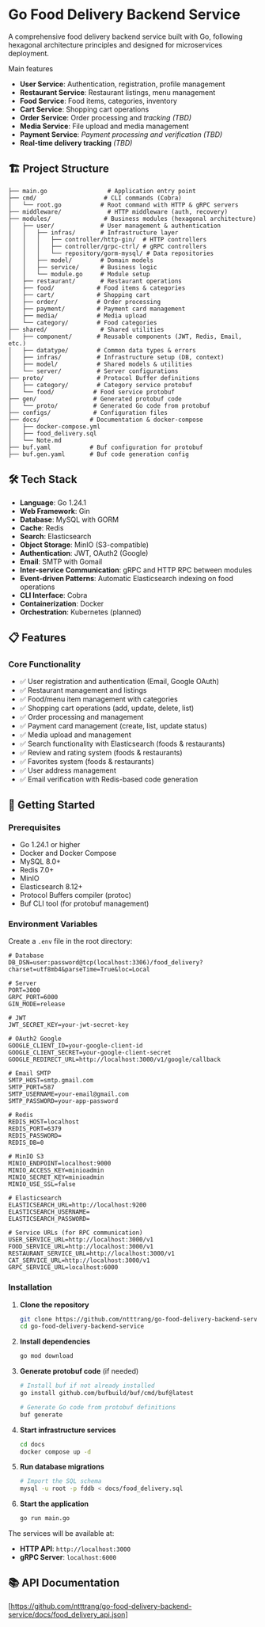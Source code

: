 # Go Food Delivery Backend Service

A comprehensive food delivery backend service built with Go, following hexagonal architecture principles and designed for microservices deployment.

Main features

- **User Service**: Authentication, registration, profile management
- **Restaurant Service**: Restaurant listings, menu management
- **Food Service**: Food items, categories, inventory
- **Cart Service**: Shopping cart operations
- **Order Service**: Order processing and *tracking (TBD)*
- **Media Service**: File upload and media management
- **Payment Service**: *Payment processing and verification (TBD)*
- **Real-time delivery tracking** *(TBD)*

## 🏗️ Project Structure

```text
├── main.go                 # Application entry point
├── cmd/                   # CLI commands (Cobra)
│   └── root.go           # Root command with HTTP & gRPC servers
├── middleware/             # HTTP middleware (auth, recovery)
├── modules/               # Business modules (hexagonal architecture)
│   ├── user/             # User management & authentication
│   │   ├── infras/       # Infrastructure layer
│   │   │   ├── controller/http-gin/  # HTTP controllers
│   │   │   ├── controller/grpc-ctrl/ # gRPC controllers
│   │   │   └── repository/gorm-mysql/ # Data repositories
│   │   ├── model/        # Domain models
│   │   ├── service/      # Business logic
│   │   └── module.go     # Module setup
│   ├── restaurant/       # Restaurant operations
│   ├── food/            # Food items & categories
│   ├── cart/            # Shopping cart
│   ├── order/           # Order processing
│   ├── payment/         # Payment card management
│   ├── media/           # Media upload
│   └── category/        # Food categories
├── shared/               # Shared utilities
│   ├── component/       # Reusable components (JWT, Redis, Email, etc.)
│   ├── datatype/        # Common data types & errors
│   ├── infras/          # Infrastructure setup (DB, context)
│   ├── model/           # Shared models & utilities
│   └── server/          # Server configurations
├── proto/               # Protocol Buffer definitions
│   ├── category/        # Category service protobuf
│   └── food/           # Food service protobuf
├── gen/                # Generated protobuf code
│   └── proto/          # Generated Go code from protobuf
├── configs/            # Configuration files
├── docs/              # Documentation & docker-compose
│   ├── docker-compose.yml
│   ├── food_delivery.sql
│   └── Note.md
├── buf.yaml           # Buf configuration for protobuf
├── buf.gen.yaml       # Buf code generation config

```

## 🛠️ Tech Stack

- **Language**: Go 1.24.1
- **Web Framework**: Gin
- **Database**: MySQL with GORM
- **Cache**: Redis
- **Search**: Elasticsearch
- **Object Storage**: MinIO (S3-compatible)
- **Authentication**: JWT, OAuth2 (Google)
- **Email**: SMTP with Gomail
- **Inter-service Communication**: gRPC and HTTP RPC between modules
- **Event-driven Patterns**: Automatic Elasticsearch indexing on food operations
- **CLI Interface**: Cobra
- **Containerization**: Docker
- **Orchestration**: Kubernetes (planned)

## 📋 Features

### Core Functionality

- ✅ User registration and authentication (Email, Google OAuth)
- ✅ Restaurant management and listings
- ✅ Food/menu item management with categories
- ✅ Shopping cart operations (add, update, delete, list)
- ✅ Order processing and management
- ✅ Payment card management (create, list, update status)
- ✅ Media upload and management
- ✅ Search functionality with Elasticsearch (foods & restaurants)
- ✅ Review and rating system (foods & restaurants)
- ✅ Favorites system (foods & restaurants)
- ✅ User address management
- ✅ Email verification with Redis-based code generation

## 🚦 Getting Started

### Prerequisites

- Go 1.24.1 or higher
- Docker and Docker Compose
- MySQL 8.0+
- Redis 7.0+
- MinIO
- Elasticsearch 8.12+
- Protocol Buffers compiler (protoc)
- Buf CLI tool (for protobuf management)

### Environment Variables

Create a `.env` file in the root directory:

```env
# Database
DB_DSN=user:password@tcp(localhost:3306)/food_delivery?charset=utf8mb4&parseTime=True&loc=Local

# Server
PORT=3000
GRPC_PORT=6000
GIN_MODE=release

# JWT
JWT_SECRET_KEY=your-jwt-secret-key

# OAuth2 Google
GOOGLE_CLIENT_ID=your-google-client-id
GOOGLE_CLIENT_SECRET=your-google-client-secret
GOOGLE_REDIRECT_URL=http://localhost:3000/v1/google/callback

# Email SMTP
SMTP_HOST=smtp.gmail.com
SMTP_PORT=587
SMTP_USERNAME=your-email@gmail.com
SMTP_PASSWORD=your-app-password

# Redis
REDIS_HOST=localhost
REDIS_PORT=6379
REDIS_PASSWORD=
REDIS_DB=0

# MinIO S3
MINIO_ENDPOINT=localhost:9000
MINIO_ACCESS_KEY=minioadmin
MINIO_SECRET_KEY=minioadmin
MINIO_USE_SSL=false

# Elasticsearch
ELASTICSEARCH_URL=http://localhost:9200
ELASTICSEARCH_USERNAME=
ELASTICSEARCH_PASSWORD=

# Service URLs (for RPC communication)
USER_SERVICE_URL=http://localhost:3000/v1
FOOD_SERVICE_URL=http://localhost:3000/v1
RESTAURANT_SERVICE_URL=http://localhost:3000/v1
CAT_SERVICE_URL=http://localhost:3000/v1
GRPC_SERVICE_URL=localhost:6000
```

### Installation

1. **Clone the repository**

   ```bash
   git clone https://github.com/ntttrang/go-food-delivery-backend-service.git
   cd go-food-delivery-backend-service
   ```

2. **Install dependencies**

   ```bash
   go mod download
   ```

3. **Generate protobuf code** (if needed)

   ```bash
   # Install buf if not already installed
   go install github.com/bufbuild/buf/cmd/buf@latest

   # Generate Go code from protobuf definitions
   buf generate
   ```

4. **Start infrastructure services**

   ```bash
   cd docs
   docker compose up -d
   ```

5. **Run database migrations**

   ```bash
   # Import the SQL schema
   mysql -u root -p fddb < docs/food_delivery.sql
   ```

6. **Start the application**

   ```bash
   go run main.go
   ```

The services will be available at:

- **HTTP API**: `http://localhost:3000`
- **gRPC Server**: `localhost:6000`

<!--
### Docker Deployment

1. **Build the Docker image**

   ```bash
   docker build -f Dockerfile -t food-delivery-backend:1.0.0 . 
   ```

2. **Docker Images**

   ```bash
   docker images

   REPOSITORY                                           TAG                                                                           IMAGE ID       CREATED          SIZE
food-delivery-backend                                1.0.0                                                                         85aaf75a06c9   18 seconds ago   61.9MB
   ```
-->
## 📚 API Documentation

[https://github.com/ntttrang/go-food-delivery-backend-service/docs/food_delivery_api.json]

<!--
## 🙏 Acknowledgments

### Core Frameworks & Libraries

- Built with [Gin](https://gin-gonic.com/) web framework for HTTP APIs
- Database ORM powered by [GORM](https://gorm.io/)
- CLI interface built with [Cobra](https://cobra.dev/)
- gRPC communication with [gRPC-Go](https://grpc.io/docs/languages/go/)

### Communication & Serialization

- Protocol Buffers with [protobuf](https://protobuf.dev/) for type-safe APIs
- Schema management with [Buf](https://buf.build/)
- Inter-service communication patterns

### External Services & Storage

- Search functionality by [Elasticsearch](https://www.elastic.co/)
- Object storage with [MinIO](https://min.io/)
- Caching with [Redis](https://redis.io/)
- Email services with [Gomail](https://github.com/go-gomail/gomail)

### Authentication & Security

- JWT implementation with [golang-jwt](https://github.com/golang-jwt/jwt)
- OAuth2 integration with [golang.org/x/oauth2](https://pkg.go.dev/golang.org/x/oauth2)
- Google OAuth integration

### Development & Deployment

- Containerization with [Docker](https://www.docker.com/)
- Database migrations and schema management
- Environment-based configuration management

### Distributed Tracing

- Generate, collect and export telementry data (metrics, logs and traces) [OpenTelemetry] (https://opentelemetry.io/)
- Distributed tracing platform [Jaeger] (https://www.jaegertracing.io/docs/2.6/)
- [OpenTelemetry-Go] (https://pkg.go.dev/go.opentelemetry.io)
- [ Go with Jaeger, Opentelemetry] (https://medium.com/@nairouasalaton/introduction-to-tracing-in-go-with-jaeger-opentelemetry-71955c2afa39)
- [OrbStack] (https://orbstack.dev/)
-->